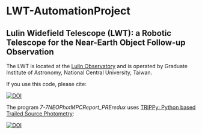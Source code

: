 # LWT-AutomationProject
## Lulin Widefield Telescope (LWT): a Robotic Telescope for the Near-Earth Object Follow-up Observation

The LWT is located at the [Lulin Observatory](https://en.wikipedia.org/wiki/Lulin_Observatory) and is operated by Graduate Institute of Astronomy, National Central University, Taiwan.

If you use this code, please cite:

[![DOI](https://zenodo.org/badge/DOI/10.5281/zenodo.2600024.svg)](https://doi.org/10.5281/zenodo.2600024)

The program *7-7NEOPhotMPCReport_PREredux* uses [TRIPPy: Python based Trailed Source Photometry](https://github.com/fraserw/trippy):

[![DOI](https://zenodo.org/badge/DOI/10.5281/zenodo.48694.svg)](https://doi.org/10.5281/zenodo.48694)
